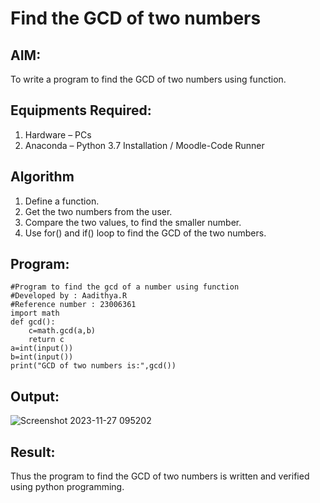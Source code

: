 # Find the GCD of two numbers

## AIM:
To write a program to find the GCD of two numbers using function.

## Equipments Required:
1. Hardware – PCs
2. Anaconda – Python 3.7 Installation / Moodle-Code Runner

## Algorithm
1. Define a function.
2. Get the two numbers from the user.
3. Compare the two values, to find the smaller number.
4. Use for() and if() loop to find the GCD of the two numbers.

## Program:
```
#Program to find the gcd of a number using function
#Developed by : Aadithya.R
#Reference number : 23006361
import math
def gcd():
    c=math.gcd(a,b)
    return c
a=int(input())
b=int(input())
print("GCD of two numbers is:",gcd())
```

## Output:
![Screenshot 2023-11-27 095202](https://github.com/Aadithya2201/GCD-of-two-numbers/assets/145917810/1eb2a8ce-adcf-48e4-b6cc-4e529f086b26)



## Result:
Thus the program to find the GCD of two numbers is written and verified using python programming.
